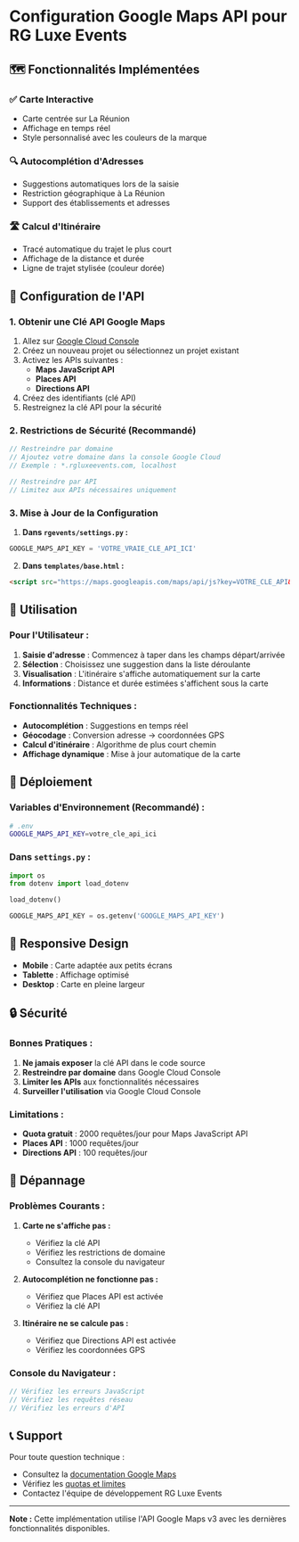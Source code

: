 # Configuration Google Maps API pour RG Luxe Events

## 🗺️ **Fonctionnalités Implémentées**

### ✅ **Carte Interactive**
- Carte centrée sur La Réunion
- Affichage en temps réel
- Style personnalisé avec les couleurs de la marque

### 🔍 **Autocomplétion d'Adresses**
- Suggestions automatiques lors de la saisie
- Restriction géographique à La Réunion
- Support des établissements et adresses

### 🛣️ **Calcul d'Itinéraire**
- Tracé automatique du trajet le plus court
- Affichage de la distance et durée
- Ligne de trajet stylisée (couleur dorée)

## 🔑 **Configuration de l'API**

### 1. **Obtenir une Clé API Google Maps**

1. Allez sur [Google Cloud Console](https://console.cloud.google.com/)
2. Créez un nouveau projet ou sélectionnez un projet existant
3. Activez les APIs suivantes :
   - **Maps JavaScript API**
   - **Places API**
   - **Directions API**
4. Créez des identifiants (clé API)
5. Restreignez la clé API pour la sécurité

### 2. **Restrictions de Sécurité (Recommandé)**

```javascript
// Restreindre par domaine
// Ajoutez votre domaine dans la console Google Cloud
// Exemple : *.rgluxeevents.com, localhost

// Restreindre par API
// Limitez aux APIs nécessaires uniquement
```

### 3. **Mise à Jour de la Configuration**

1. **Dans `rgevents/settings.py` :**
```python
GOOGLE_MAPS_API_KEY = 'VOTRE_VRAIE_CLE_API_ICI'
```

2. **Dans `templates/base.html` :**
```html
<script src="https://maps.googleapis.com/maps/api/js?key=VOTRE_CLE_API&libraries=places"></script>
```

## 🎯 **Utilisation**

### **Pour l'Utilisateur :**
1. **Saisie d'adresse** : Commencez à taper dans les champs départ/arrivée
2. **Sélection** : Choisissez une suggestion dans la liste déroulante
3. **Visualisation** : L'itinéraire s'affiche automatiquement sur la carte
4. **Informations** : Distance et durée estimées s'affichent sous la carte

### **Fonctionnalités Techniques :**
- **Autocomplétion** : Suggestions en temps réel
- **Géocodage** : Conversion adresse → coordonnées GPS
- **Calcul d'itinéraire** : Algorithme de plus court chemin
- **Affichage dynamique** : Mise à jour automatique de la carte

## 🚀 **Déploiement**

### **Variables d'Environnement (Recommandé) :**
```bash
# .env
GOOGLE_MAPS_API_KEY=votre_cle_api_ici
```

### **Dans `settings.py` :**
```python
import os
from dotenv import load_dotenv

load_dotenv()

GOOGLE_MAPS_API_KEY = os.getenv('GOOGLE_MAPS_API_KEY')
```

## 📱 **Responsive Design**

- **Mobile** : Carte adaptée aux petits écrans
- **Tablette** : Affichage optimisé
- **Desktop** : Carte en pleine largeur

## 🔒 **Sécurité**

### **Bonnes Pratiques :**
1. **Ne jamais exposer** la clé API dans le code source
2. **Restreindre par domaine** dans Google Cloud Console
3. **Limiter les APIs** aux fonctionnalités nécessaires
4. **Surveiller l'utilisation** via Google Cloud Console

### **Limitations :**
- **Quota gratuit** : 2000 requêtes/jour pour Maps JavaScript API
- **Places API** : 1000 requêtes/jour
- **Directions API** : 100 requêtes/jour

## 🐛 **Dépannage**

### **Problèmes Courants :**

1. **Carte ne s'affiche pas :**
   - Vérifiez la clé API
   - Vérifiez les restrictions de domaine
   - Consultez la console du navigateur

2. **Autocomplétion ne fonctionne pas :**
   - Vérifiez que Places API est activée
   - Vérifiez la clé API

3. **Itinéraire ne se calcule pas :**
   - Vérifiez que Directions API est activée
   - Vérifiez les coordonnées GPS

### **Console du Navigateur :**
```javascript
// Vérifiez les erreurs JavaScript
// Vérifiez les requêtes réseau
// Vérifiez les erreurs d'API
```

## 📞 **Support**

Pour toute question technique :
- Consultez la [documentation Google Maps](https://developers.google.com/maps)
- Vérifiez les [quotas et limites](https://developers.google.com/maps/documentation/javascript/usage-and-billing)
- Contactez l'équipe de développement RG Luxe Events

---

**Note :** Cette implémentation utilise l'API Google Maps v3 avec les dernières fonctionnalités disponibles. 